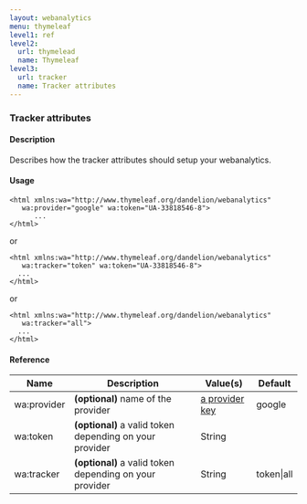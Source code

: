 ```yaml
---
layout: webanalytics
menu: thymeleaf
level1: ref
level2:
  url: thymelead
  name: Thymeleaf
level3:
  url: tracker
  name: Tracker attributes
---
```



### Tracker attributes

#### Description
Describes how the tracker attributes should setup your webanalytics.

#### Usage

    <html xmlns:wa="http://www.thymeleaf.org/dandelion/webanalytics"
       wa:provider="google" wa:token="UA-33818546-8">
          ...
    </html>

or

    <html xmlns:wa="http://www.thymeleaf.org/dandelion/webanalytics"
       wa:tracker="token" wa:token="UA-33818546-8">
	  ...
    </html>

or

    <html xmlns:wa="http://www.thymeleaf.org/dandelion/webanalytics"
       wa:tracker="all">
	  ...
    </html>

#### Reference

<table id="tableReference" class="table table-striped table-bordered">
  <thead>
    <tr>
      <th>Name</th>
      <th>Description</th>
      <th>Value(s)</th>
      <th>Default</th>
    </tr>
  </thead>
  <tbody>
  <tr>
    <td>wa:provider</td>
    <td><strong>(optional)</strong> name of the provider</td>
    <td><a href="/webanalytics/features/providers/">a provider key</a></td>
    <td>google</td>
  </tr>
  <tr>
    <td>wa:token</td>
    <td><strong>(optional)</strong> a valid token depending on your provider</td>
    <td>String</td>
    <td></td>
  </tr>
  <tr>
    <td>wa:tracker</td>
    <td><strong>(optional)</strong> a valid token depending on your provider</td>
    <td>String</td>
    <td>token|all</td>
  </tr>
  </tbody>
</table>

<link rel="stylesheet" href="//ajax.aspnetcdn.com/ajax/jquery.dataTables/1.9.4/css/jquery.dataTables.css" />
<script src="http://ajax.aspnetcdn.com/ajax/jquery.dataTables/1.9.4/jquery.dataTables.min.js"></script>
<script src="/assets/js/site_reference.js"></script>